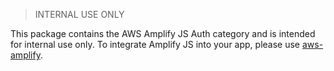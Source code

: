 > INTERNAL USE ONLY

This package contains the AWS Amplify JS Auth category and is intended for internal use only. To integrate Amplify JS into your app, please use [aws-amplify](https://www.npmjs.com/package/aws-amplify).
